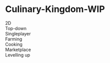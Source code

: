 # Culinary-Kingdom-WIP

2D <br>
Top-down <br>
Singleplayer <br>
Farming <br>
Cooking <br>
Marketplace <br>
Levelling up <br>
